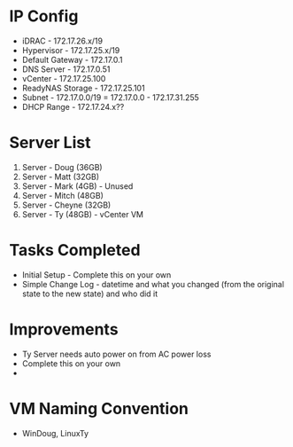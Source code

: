 # IP Config

- iDRAC - 172.17.26.x/19
- Hypervisor - 172.17.25.x/19
- Default Gateway - 172.17.0.1
- DNS Server - 172.17.0.51
- vCenter - 172.17.25.100
- ReadyNAS Storage - 172.17.25.101
- Subnet - 172.17.0.0/19 = 172.17.0.0 - 172.17.31.255
- DHCP Range - 172.17.24.x??

# Server List

1. Server - Doug (36GB)
2. Server - Matt (32GB)
3. Server - Mark (4GB) - Unused
4. Server - Mitch (48GB)
5. Server - Cheyne (32GB)
6. Server - Ty (48GB) - vCenter VM

# Tasks Completed

- Initial Setup - Complete this on your own
- Simple Change Log - datetime and what you changed (from the original state to the new state) and who did it

# Improvements

- Ty Server needs auto power on from AC power loss
- Complete this on your own
- 

# VM Naming Convention

- WinDoug, LinuxTy
